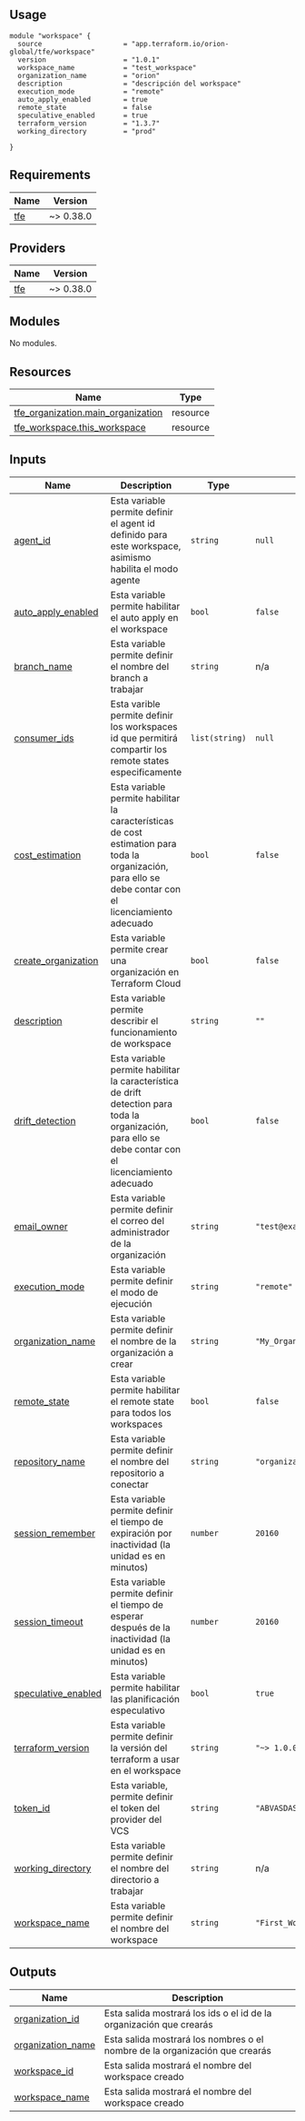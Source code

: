 <!-- BEGIN_TF_DOCS -->

## Usage

```hcl
module "workspace" {
  source                    = "app.terraform.io/orion-global/tfe/workspace"
  version                   = "1.0.1"
  workspace_name            = "test_workspace"
  organization_name         = "orion"
  description               = "descripción del workspace"
  execution_mode            = "remote"
  auto_apply_enabled        = true
  remote_state              = false
  speculative_enabled       = true
  terraform_version         = "1.3.7"
  working_directory         = "prod"

}
```


## Requirements

| Name | Version |
|------|---------|
| <a name="requirement_tfe"></a> [tfe](#requirement\_tfe) | ~> 0.38.0 |

## Providers

| Name | Version |
|------|---------|
| <a name="provider_tfe"></a> [tfe](#provider\_tfe) | ~> 0.38.0 |

## Modules

No modules.

## Resources

| Name | Type |
|------|------|
| [tfe_organization.main_organization](https://registry.terraform.io/providers/hashicorp/tfe/latest/docs/resources/organization) | resource |
| [tfe_workspace.this_workspace](https://registry.terraform.io/providers/hashicorp/tfe/latest/docs/resources/workspace) | resource |

## Inputs

| Name | Description | Type | Default | Required |
|------|-------------|------|---------|:--------:|
| <a name="input_agent_id"></a> [agent\_id](#input\_agent\_id) | Esta variable permite definir el agent id definido para este workspace, asimismo habilita el modo agente | `string` | `null` | no |
| <a name="input_auto_apply_enabled"></a> [auto\_apply\_enabled](#input\_auto\_apply\_enabled) | Esta variable permite habilitar el auto apply en el workspace | `bool` | `false` | no |
| <a name="input_branch_name"></a> [branch\_name](#input\_branch\_name) | Esta variable permite definir el nombre del branch a trabajar | `string` | n/a | yes |
| <a name="input_consumer_ids"></a> [consumer\_ids](#input\_consumer\_ids) | Esta varible permite definir los workspaces id que permitirá compartir los remote states especificamente | `list(string)` | `null` | no |
| <a name="input_cost_estimation"></a> [cost\_estimation](#input\_cost\_estimation) | Esta variable permite habilitar la características de cost estimation para toda la organización, para ello se debe contar con el licenciamiento adecuado | `bool` | `false` | no |
| <a name="input_create_organization"></a> [create\_organization](#input\_create\_organization) | Esta variable permite crear una organización en Terraform Cloud | `bool` | `false` | no |
| <a name="input_description"></a> [description](#input\_description) | Esta variable permite describir el funcionamiento de workspace | `string` | `""` | no |
| <a name="input_drift_detection"></a> [drift\_detection](#input\_drift\_detection) | Esta variable permite habilitar la característica de drift detection para toda la organización, para ello se debe contar con el licenciamiento adecuado | `bool` | `false` | no |
| <a name="input_email_owner"></a> [email\_owner](#input\_email\_owner) | Esta variable permite definir el correo del administrador de la organización | `string` | `"test@example.com"` | no |
| <a name="input_execution_mode"></a> [execution\_mode](#input\_execution\_mode) | Esta variable permite definir el modo de ejecución | `string` | `"remote"` | no |
| <a name="input_organization_name"></a> [organization\_name](#input\_organization\_name) | Esta variable permite definir el nombre de la organización a crear | `string` | `"My_Organization_Terraform"` | no |
| <a name="input_remote_state"></a> [remote\_state](#input\_remote\_state) | Esta variable permite habilitar el remote state para todos los workspaces | `bool` | `false` | no |
| <a name="input_repository_name"></a> [repository\_name](#input\_repository\_name) | Esta variable permite definir el nombre del repositorio a conectar | `string` | `"organization/repositorio"` | no |
| <a name="input_session_remember"></a> [session\_remember](#input\_session\_remember) | Esta variable permite definir el tiempo de expiración por inactividad (la unidad es en minutos) | `number` | `20160` | no |
| <a name="input_session_timeout"></a> [session\_timeout](#input\_session\_timeout) | Esta variable permite definir el tiempo de esperar después de la inactividad (la unidad es en minutos) | `number` | `20160` | no |
| <a name="input_speculative_enabled"></a> [speculative\_enabled](#input\_speculative\_enabled) | Esta variable permite habilitar las planificación especulativo | `bool` | `true` | no |
| <a name="input_terraform_version"></a> [terraform\_version](#input\_terraform\_version) | Esta variable permite definir la versión del terraform a usar en el workspace | `string` | `"~> 1.0.0"` | no |
| <a name="input_token_id"></a> [token\_id](#input\_token\_id) | Esta variable, permite definir el token del provider del VCS | `string` | `"ABVASDASDASD123131ad13123"` | no |
| <a name="input_working_directory"></a> [working\_directory](#input\_working\_directory) | Esta variable permite definir el nombre del directorio a trabajar | `string` | n/a | yes |
| <a name="input_workspace_name"></a> [workspace\_name](#input\_workspace\_name) | Esta variable permite definir el nombre del workspace | `string` | `"First_Workspace"` | no |

## Outputs

| Name | Description |
|------|-------------|
| <a name="output_organization_id"></a> [organization\_id](#output\_organization\_id) | Esta salida mostrará los ids o el id de la organización que crearás |
| <a name="output_organization_name"></a> [organization\_name](#output\_organization\_name) | Esta salida mostrará los nombres o el nombre de la organización que crearás |
| <a name="output_workspace_id"></a> [workspace\_id](#output\_workspace\_id) | Esta salida mostrará el nombre del workspace creado |
| <a name="output_workspace_name"></a> [workspace\_name](#output\_workspace\_name) | Esta salida mostrará el nombre del workspace creado |
<!-- END_TF_DOCS --> 